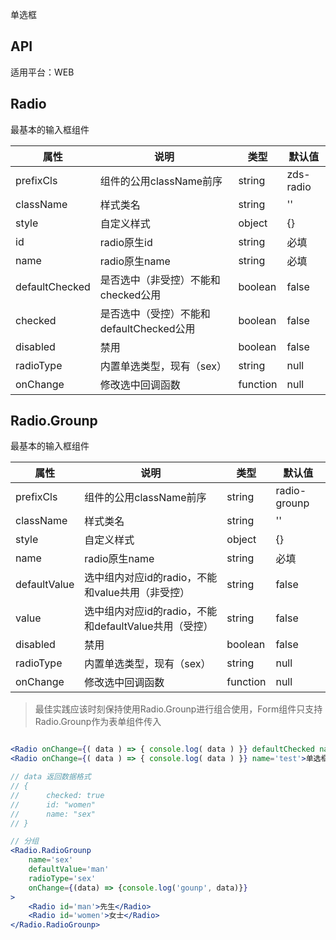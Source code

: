 单选框

## API

适用平台：WEB

## Radio

最基本的输入框组件

| 属性           | 说明                                     | 类型     | 默认值    |
| -------------- | ---------------------------------------- | -------- | --------- |
| prefixCls      | 组件的公用className前序                  | string   | zds-radio |
| className      | 样式类名                                 | string   | ''        |
| style          | 自定义样式                               | object   | {}        |
| id             | radio原生id                              | string   | 必填      |
| name           | radio原生name                            | string   | 必填      |
| defaultChecked | 是否选中（非受控）不能和checked公用      | boolean  | false     |
| checked        | 是否选中（受控）不能和defaultChecked公用 | boolean  | false     |
| disabled       | 禁用                                     | boolean  | false     |
| radioType      | 内置单选类型，现有（sex）                | string   | null      |
| onChange       | 修改选中回调函数                         | function | null      |


## Radio.Grounp

最基本的输入框组件

| 属性         | 说明                                                  | 类型     | 默认值       |
| ------------ | ----------------------------------------------------- | -------- | ------------ |
| prefixCls    | 组件的公用className前序                               | string   | radio-grounp |
| className    | 样式类名                                              | string   | ''           |
| style        | 自定义样式                                            | object   | {}           |
| name         | radio原生name                                         | string   | 必填         |
| defaultValue | 选中组内对应id的radio，不能和value共用（非受控）      | string   | false        |
| value        | 选中组内对应id的radio，不能和defaultValue共用（受控） | string   | false        |
| disabled     | 禁用                                                  | boolean  | false        |
| radioType    | 内置单选类型，现有（sex）                             | string   | null         |
| onChange     | 修改选中回调函数                                      | function | null         |



>最佳实践应该时刻保持使用Radio.Grounp进行组合使用，Form组件只支持Radio.Grounp作为表单组件传入


```jsx

<Radio onChange={( data ) => { console.log( data ) }} defaultChecked name='test'>单选框1</Radio>
<Radio onChange={( data ) => { console.log( data ) }} name='test'>单选框2</Radio>

// data 返回数据格式
// {
//      checked: true
//      id: "women"
//      name: "sex"
// }

// 分组
<Radio.RadioGrounp
    name='sex'
    defaultValue='man'
    radioType='sex'
    onChange={(data) => {console.log('gounp', data)}}
>
    <Radio id='man'>先生</Radio>
    <Radio id='women'>女士</Radio>
</Radio.RadioGrounp>
```

